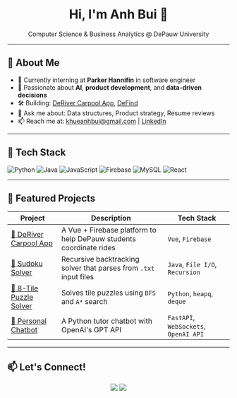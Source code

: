 <h1 align="center">Hi, I'm Anh Bui 👋</h1>
<p align="center">
  Computer Science & Business Analytics @ DePauw University
</p>

---

## 💼 About Me

- 🔭 Currently interning at **Parker Hannifin** in software engineer
- 🧠 Passionate about **AI**, **product development**, and **data-driven decisions**
- 🛠️ Building: [DeRiver Carpool App](https://github.com/buikhueanh/DeRiver_Carpool_App), [DeFind](https://github.com/buikhueanh/DeFind)
- 💬 Ask me about: Data structures, Product strategy, Resume reviews
- 📫 Reach me at: [khueanhbui@gmail.com](mailto:khueanhbui@gmail.com) | [LinkedIn](https://www.linkedin.com/in/anh-k-bui-b3954b212/)

---

## 🚀 Tech Stack

![Python](https://img.shields.io/badge/-Python-333333?style=flat&logo=python)
![Java](https://img.shields.io/badge/-Java-333333?style=flat&logo=java)
![JavaScript](https://img.shields.io/badge/-JavaScript-333333?style=flat&logo=javascript)
![Firebase](https://img.shields.io/badge/-Firebase-333333?style=flat&logo=firebase)
![MySQL](https://img.shields.io/badge/-MySQL-333333?style=flat&logo=mysql)
![React](https://img.shields.io/badge/-React-333333?style=flat&logo=react)

---

## 🌱 Featured Projects

| Project | Description | Tech Stack |
|--------|-------------|------------|
| [🚌 DeRiver Carpool App](https://github.com/buikhueanh/DeRiver_Carpool_App) | A Vue + Firebase platform to help DePauw students coordinate rides | `Vue`, `Firebase` |
| [🧮 Sudoku Solver](https://github.com/buikhueanh/Sudoku_Solver) | Recursive backtracking solver that parses from `.txt` input files | `Java`, `File I/O`, `Recursion` |
| [🧠 8-Tile Puzzle Solver](https://github.com/buikhueanh/8-Tile_Puzzle_Solver) | Solves tile puzzles using `BFS` and `A*` search | `Python`, `heapq`, `deque` |
| [🤖 Personal Chatbot](https://github.com/buikhueanh/personal_chatbot) | A Python tutor chatbot with OpenAI's GPT API | `FastAPI`, `WebSockets`, `OpenAI API` |

---

## 📫 Let's Connect!

<p align="center">
  <a href="https://www.linkedin.com/in/anh-k-bui-b3954b212/"><img src="https://img.shields.io/badge/-LinkedIn-blue?style=flat&logo=linkedin" /></a>
  <a href="mailto:khueanhbui@email.com"><img src="https://img.shields.io/badge/-Email-black?style=flat&logo=gmail" /></a>
</p>


